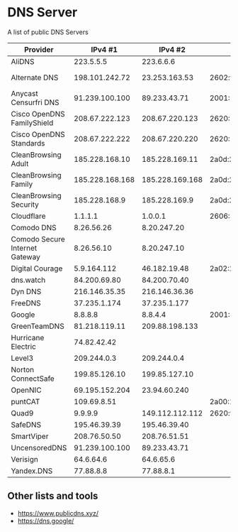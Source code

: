 # DNS Server

A list of public DNS Servers

| Provider                       | IPv4 #1         | IPv4 #2         | IPv6 #1              | IPv6 #2                                | DNS over HTTPS                                 | DNS over TLS          |
|--------------------------------|-----------------|-----------------|----------------------|----------------------------------------|------------------------------------------------|-----------------------|
| AliDNS                         | 223.5.5.5       | 223.6.6.6       |                      |                                        | https://dns.alidns.com/dns-query               | 9999.alidns.com       |
| Alternate DNS                  | 198.101.242.72  | 23.253.163.53   | 2602:fcbc::ad        | 2001:4800:780e:510:a8cf:392e:ff04:8982 | https://dns.alternate-dns.com/dns-query        | dns.alternate-dns.com |
| Anycast Censurfri DNS          | 91.239.100.100  | 89.233.43.71    | 2001:67c:28a4::      | 2a01:3a0:53:53::                       | https://anycast.censurfridns.dk/dns-query      |                       |
| Cisco OpenDNS FamilyShield     | 208.67.222.123  | 208.67.220.123  | 2620:119:35::123     | 2620:119:53::123                       | https://doh.familyshield.opendns.com/dns-query |                       |
| Cisco OpenDNS Standards        | 208.67.222.222  | 208.67.220.220  | 2620:119:35::35      | 2620:119:53::53                        | https://doh.opendns.com/dns-query              |                       |
| CleanBrowsing Adult            | 185.228.168.10  | 185.228.169.11  | 2a0d:2a00:1::1       | 2a0d:2a00:2::1                         | adult-filter-dns.cleanbrowsing.org             |                       |
| CleanBrowsing Family           | 185.228.168.168 | 185.228.169.168 | 2a0d:2a00:1::        | 2a0d:2a00:2::                          | family-filter-dns.cleanbrowsing.org            |                       |
| CleanBrowsing Security         | 185.228.168.9   | 185.228.169.9   | 2a0d:2a00:1::2       | 2a0d:2a00:2::2                         | security-filter-dns.cleanbrowsing.org          |                       |
| Cloudflare                     | 1.1.1.1         | 1.0.0.1         | 2606:4700:4700::1111 | 2606:4700:4700::1001                   | 1dot1dot1dot1.cloudflare-dns.com               |                       |
| Comodo DNS                     | 8.26.56.26      | 8.20.247.20     |                      |                                        |                                                |                       |
| Comodo Secure Internet Gateway | 8.26.56.10      | 8.20.247.10     |                      |                                        |                                                |                       |
| Digital Courage                | 5.9.164.112     | 46.182.19.48    | 2a02:2970:1002::18   |                                        | dns3.digitalcourage.de                         |                       |
| dns.watch                      | 84.200.69.80    | 84.200.70.40    |                      |                                        |                                                |                       |
| Dyn DNS                        | 216.146.35.35   | 216.146.36.36   |                      |                                        |                                                |                       |
| FreeDNS                        | 37.235.1.174    | 37.235.1.177    |                      |                                        |                                                |                       |
| Google                         | 8.8.8.8         | 8.8.4.4         | 2001:4860:4860::8888 | 2001:4860:4860::8844                   | dns.google                                     |                       |
| GreenTeamDNS                   | 81.218.119.11   | 209.88.198.133  |                      |                                        |                                                |                       |
| Hurricane Electric             | 74.82.42.42     |                 |                      |                                        |                                                |                       |
| Level3                         | 209.244.0.3     | 209.244.0.4     |                      |                                        |                                                |                       |
| Norton ConnectSafe             | 199.85.126.10   | 199.85.127.10   |                      |                                        |                                                |                       |
| OpenNIC                        | 69.195.152.204  | 23.94.60.240    |                      |                                        |                                                |                       |
| puntCAT                        | 109.69.8.51     |                 | 2a00:1508:0:4::9     |                                        |                                                |                       |
| Quad9                          | 9.9.9.9         | 149.112.112.112 | 2620:fe::fe          | 2620:fe::9                             | dns.quad9.net                                  |                       |
| SafeDNS                        | 195.46.39.39    | 195.46.39.40    |                      |                                        |                                                |                       |
| SmartViper                     | 208.76.50.50    | 208.76.51.51    |                      |                                        |                                                |                       |
| UncensoredDNS                  | 91.239.100.100  | 89.233.43.71    |                      |                                        |                                                |                       |
| Verisign                       | 64.6.64.6       | 64.6.65.6       |                      |                                        |                                                |                       |
| Yandex.DNS                     | 77.88.8.8       | 77.88.8.1       |                      |                                        |                                                |                       |

## Other lists and tools

- <https://www.publicdns.xyz/>
- <https://dns.google/>
